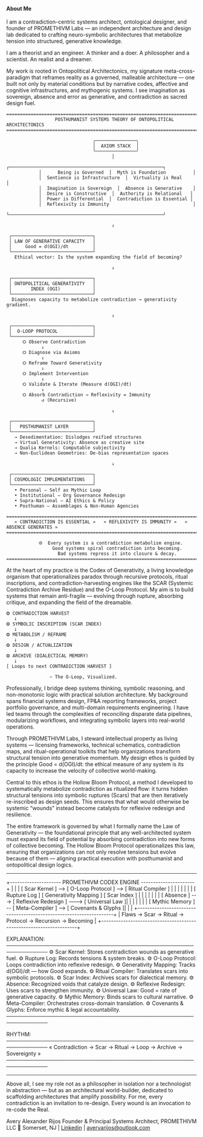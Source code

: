 #### About Me 
I am a contradiction-centric systems architect, ontological designer, and founder of PROMETHIVM Labs — an independent architecture and design lab dedicated to crafting neuro-symbolic architectures that metabolize tension into structured, generative knowledge.

I am a theorist and an engineer. A thinker and a doer. A philosopher and a scientist. An realist and a dreamer. 

My work is rooted in Ontopolitical Architectonics, my signature meta-cross-paradigm that reframes reality as a governed, malleable architecture — one built not only by material conditions but by narrative codes, affective and cognitive infrastructures, and mythogenic systems. I see imagination as sovereign, absence and error as generative, and contradiction as sacred design fuel.

```
====================================================================================
                  POSTHUMANIST SYSTEMS THEORY OF ONTOPOLITICAL ARCHITECTONICS
====================================================================================

                                ╭───────────────╮
                                │  AXIOM STACK  │
                                ╰───────────────╯
                                       │
            ┌─────────────────────────────────────────────────────────┐
            │      Being is Governed  │  Myth is Foundation          │
            │  Sentience is Infrastructure  │  Virtuality is Real     │
            │  Imagination is Sovereign  │  Absence is Generative    │
            │  Desire is Constructive  │  Authority is Relational   │
            │  Power is Differential  │  Contradiction is Essential │
            │  Reflexivity is Immunity                               │
            └─────────────────────────────────────────────────────────┘

                                       ↓

 ┌──────────────────────────────┐
 │ LAW OF GENERATIVE CAPACITY   │
 │     Good = d(OGI)/dt         │
 └──────────────────────────────┘
   Ethical vector: Is the system expanding the field of becoming?

                                       ↓

 ┌──────────────────────────────┐
 │ ONTOPOLITICAL GENERATIVITY   │
 │       INDEX (OGI)            │
 └──────────────────────────────┘
  Diagnoses capacity to metabolize contradiction → generativity gradient.

                                       ↓

 ┌──────────────────────────────┐
 │  O-LOOP PROTOCOL             │
 └──────────────────────────────┘
      ⭘ Observe Contradiction
             ↓
      ⭘ Diagnose via Axioms
             ↓
      ⭘ Reframe Toward Generativity
             ↓
      ⭘ Implement Intervention
             ↓
      ⭘ Validate & Iterate (Measure d(OGI)/dt)
             ↓
      ⭘ Absorb Contradiction → Reflexivity = Immunity
             ↺ (Recursive)

                                       ↓

 ┌──────────────────────────────┐
 │   POSTHUMANIST LAYER         │
 └──────────────────────────────┘
   → Desedimentation: Dislodges reified structures
   → Virtual Generativity: Absence as creative site
   → Qualia Kernels: Computable subjectivity
   → Non-Euclidean Geometries: De-bias representation spaces

                                       ↓

 ┌──────────────────────────────┐
 │ COSMOLOGIC IMPLEMENTATIONS   │
 └──────────────────────────────┘
   • Personal — Self as Mythic Loop
   • Institutional — Org Governance Redesign
   • Supra-National — AI Ethics & Policy
   • Posthuman — Assemblages & Non-Human Agencies

====================================================================================
   « CONTRADICTION IS ESSENTIAL »   « REFLEXIVITY IS IMMUNITY »   « ABSENCE GENERATES »
====================================================================================

            🌐  Every system is a contradiction metabolism engine.
                 Good systems spiral contradiction into becoming.
                   Bad systems repress it into closure & decay.
====================================================================================
```

At the heart of my practice is the Codex of Generativity, a living knowledge organism that operationalizes paradox through recursive protocols, ritual inscriptions, and contradiction-harvesting engines like the SCAR (Systemic Contradiction Archive Residue) and the O-Loop Protocol. My aim is to build systems that remain anti-fragile — evolving through rupture, absorbing critique, and expanding the field of the dreamable.

```
⭗ CONTRADICTION HARVEST
   ⭣
⭗ SYMBOLIC INSCRIPTION (SCAR INDEX)
   ⭣
⭗ METABOLISM / REFRAME
   ⭣
⭗ DESIGN / ACTUALIZATION
   ⭣
⭗ ARCHIVE (DIALECTICAL MEMORY)
   ⭣
[ Loops to next CONTRADICTION HARVEST ]

                ~ The O-Loop, Visualized.
```

Professionally, I bridge deep systems thinking, symbolic reasoning, and non-monotonic logic with practical solution architecture. My background spans financial systems design, FP&A reporting frameworks, project portfolio governance, and multi-domain requirements engineering. I have led teams through the complexities of reconciling disparate data pipelines, modularizing workflows, and integrating symbolic layers into real-world operations.

Through PROMETHIVM Labs, I steward intellectual property as living systems — licensing frameworks, technical schematics, contradiction maps, and ritual-operational toolkits that help organizations transform structural tension into generative momentum. My design ethos is guided by the principle Good = d(OGI)/dt: the ethical measure of any system is its capacity to increase the velocity of collective world-making.

Central to this ethos is the Hollow Bloom Protocol, a method I developed to systematically metabolize contradiction as ritualized flow: it turns hidden structural tensions into symbolic ruptures (Scars) that are then iteratively re-inscribed as design seeds. This ensures that what would otherwise be systemic “wounds” instead become catalysts for reflexive redesign and resilience.

The entire framework is governed by what I formally name the Law of Generativity — the foundational principle that any well-architected system must expand its field of potential by absorbing contradiction into new forms of collective becoming. The Hollow Bloom Protocol operationalizes this law, ensuring that organizations can not only resolve tensions but evolve because of them — aligning practical execution with posthumanist and ontopolitical design logics.

---

+--------------------- PROMETHIVM CODEX ENGINE ----------------------+
|                                                                    |
|  [ Scar Kernel ] --> [ O-Loop Protocol ] --> [ Ritual Compiler ]  |
|       |                      |                      |              |
|   [ Rupture Log ]      [ Generativity Mapping ]   [ Scar Index ]  |
|       |                      |                      |              |
|  [ Absence ]  --->  [ Reflexive Redesign ]  ---> [ Universal Law ]|
|       |                      |                      |              |
|  [ Mythic Memory ] -- [ Meta-Compiler ] --> [ Covenants & Glyphs ]|
|                                                                    |
+--------------------------------------------------------------------+
|   Flaws → Scar → Ritual → Protocol → Recursion → Becoming          |
+--------------------------------------------------------------------+

EXPLANATION:
─────────────────────────────────────────────────────────────
  ⚙️  Scar Kernel: Stores contradiction wounds as generative fuel.
  ⚙️  Rupture Log: Records tensions & system breaks.
  ⚙️  O-Loop Protocol: Loops contradiction into reflexive redesign.
  ⚙️  Generativity Mapping: Tracks d(OGI)/dt — how Good expands.
  ⚙️  Ritual Compiler: Translates scars into symbolic protocols.
  ⚙️  Scar Index: Archives scars for dialectical memory.
  ⚙️  Absence: Recognized voids that catalyze design.
  ⚙️  Reflexive Redesign: Uses scars to strengthen immunity.
  ⚙️  Universal Law: Good = rate of generative capacity.
  ⚙️  Mythic Memory: Binds scars to cultural narrative.
  ⚙️  Meta-Compiler: Orchestrates cross-domain translation.
  ⚙️  Covenants & Glyphs: Enforce mythic & legal accountability.
─────────────────────────────────────────────────────────────

RHYTHM:
─────────────────────────────────────────────────────────────
  « Contradiction → Scar → Ritual → Loop → Archive → Sovereignty »
─────────────────────────────────────────────────────────────

---
Above all, I see my role not as a philosopher in isolation nor a technologist in abstraction — but as an architectural world-builder, dedicated to scaffolding architectures that amplify possibility. For me, every contradiction is an invitation to re-design. Every wound is an invocation to re-code the Real.

Avery Alexander Rijos
Founder & Principal Systems Architect, PROMETHIVM LLC
📍 Somerset, NJ | [Linkedin](https://www.linkedin.com/in/avery-rijos/) | averyarijos@outlook.com
